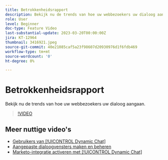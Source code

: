 ```yaml
---
title: Betrokkenheidsrapport
description: Bekijk nu de trends van hoe uw webbezoekers uw dialoog aangaan.
role: User
level: Beginner
doc-type: Feature Video
last-substantial-update: 2023-03-20T00:00:00Z
jira: KT-12964
thumbnail: 3416921.jpeg
source-git-commit: 40e21085caf5a23f98607d20930976d1f6fdb469
workflow-type: tm+mt
source-wordcount: '0'
ht-degree: 0%

---
```



# Betrokkenheidsrapport

Bekijk nu de trends van hoe uw webbezoekers uw dialoog aangaan.

>[!VIDEO](https://video.tv.adobe.com/v/3416921/?quality=12&learn=on)

## Meer nuttige video&#39;s

* [Gebruikers van [!UICONTROL Dynamic Chat] ](user-management.md)
* [Aangepaste dialoogvensters maken en beheren](dialogue-management.md)
* [Marketo-integratie activeren met [!UICONTROL Dynamic Chat] ](marketo-integration.md)
